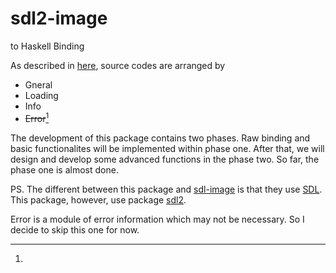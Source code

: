# sdl2-image

to Haskell Binding

As described in [here](http://jcatki.no-ip.org:8080/SDL_image/SDL_image_frame.html), source codes are arranged by 

* Gneral
* Loading
* Info
* <strike>Error</strike>[^1]

The development of this package contains two phases. Raw binding and basic functionalites will be implemented within phase one. After that, we will design and develop some advanced functions in the phase two. So far, the phase one is almost done.

PS. The different between this package and [sdl-image](https://hackage.haskell.org/package/SDL-image) is that they use [SDL](https://hackage.haskell.org/package/SDL). This package, however, use package [sdl2](https://hackage.haskell.org/package/sdl2).

[^1]:
Error is a module of error information which may not be necessary. So I decide to skip this one for now.